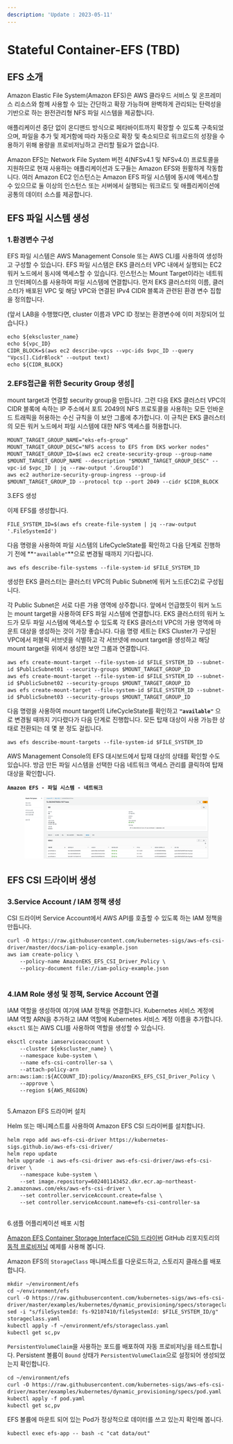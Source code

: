 ```yaml
---
description: 'Update : 2023-05-11'
---
```


# Stateful Container-EFS (TBD)

## EFS 소개

Amazon Elastic File System(Amazon EFS)은 AWS 클라우드 서비스 및 온프레미스 리소스와 함께 사용할 수 있는 간단하고 확장 가능하며 완벽하게 관리되는 탄력성을 기반으로 하는 완전관리형 NFS 파일 시스템을 제공합니다.&#x20;

애플리케이션 중단 없이 온디맨드 방식으로 페타바이트까지 확장할 수 있도록 구축되었으며, 파일을 추가 및 제거함에 따라 자동으로 확장 및 축소되므로 워크로드의 성장을 수용하기 위해 용량을 프로비저닝하고 관리할 필요가 없습니다.&#x20;

Amazon EFS는 Network File System 버전 4(NFSv4.1 및 NFSv4.0) 프로토콜을 지원하므로 현재 사용하는 애플리케이션과 도구들는 Amazon EFS와 원활하게 작동합니다. 여러 Amazon EC2 인스턴스는 Amazon EFS 파일 시스템에 동시에 액세스할 수 있으므로 둘 이상의 인스턴스 또는 서버에서 실행되는 워크로드 및 애플리케이션에 공통의 데이터 소스를 제공합니다.



## EFS 파일 시스템 생성

### 1.환경변수 구성

EFS 파일 시스템은 AWS Management Console 또는 AWS CLI를 사용하여 생성하고 구성할 수 있습니다. EFS 파일 시스템은 EKS 클러스터 VPC 내에서 실행되는 EC2 워커 노드에서 동시에 액세스할 수 있습니다. 인스턴스는 Mount Target이라는 네트워크 인터페이스를 사용하여 파일 시스템에 연결합니다. 먼저 EKS 클러스터의 이름, 클러스터가 배포된 VPC 및 해당 VPC와 연결된 IPv4 CIDR 블록과 관련된 환경 변수 집합을 정의합니다.

(앞서 LAB을 수행했다면, cluster 이름과 VPC ID 정보는 환경변수에 이미 저장되어 있습니다.)

```
echo ${ekscluster_name}
echo ${vpc_ID}
CIDR_BLOCK=$(aws ec2 describe-vpcs --vpc-ids $vpc_ID --query "Vpcs[].CidrBlock" --output text)
echo ${CIDR_BLOCK}

```

### 2.EFS접근을 위한 Security Group 생성

mount target과 연결할 security group을 만듭니다. 그런 다음 EKS 클러스터 VPC의 CIDR 블록에 속하는 IP 주소에서 포트 2049의 NFS 프로토콜을 사용하는 모든 인바운드 트래픽을 허용하는 수신 규칙을 이 보안 그룹에 추가합니다. 이 규칙은 EKS 클러스터의 모든 워커 노드에서 파일 시스템에 대한 NFS 액세스를 허용합니다.

```
MOUNT_TARGET_GROUP_NAME="eks-efs-group"
MOUNT_TARGET_GROUP_DESC="NFS access to EFS from EKS worker nodes"
MOUNT_TARGET_GROUP_ID=$(aws ec2 create-security-group --group-name $MOUNT_TARGET_GROUP_NAME --description "$MOUNT_TARGET_GROUP_DESC" --vpc-id $vpc_ID | jq --raw-output '.GroupId')
aws ec2 authorize-security-group-ingress --group-id $MOUNT_TARGET_GROUP_ID --protocol tcp --port 2049 --cidr $CIDR_BLOCK

```

3.EFS 생성

이제 EFS를 생성합니다.

```
FILE_SYSTEM_ID=$(aws efs create-file-system | jq --raw-output '.FileSystemId')

```

다음 명령을 사용하여 파일 시스템의 LifeCycleState를 확인하고 다음 단계로 진행하기 전에 **`"available"`**으로 변경될 때까지 기다립니다.

```
aws efs describe-file-systems --file-system-id $FILE_SYSTEM_ID

```

생성한 EKS 클러스터는 클러스터 VPC의 Public Subnet에 워커 노드(EC2)로 구성됩니다.&#x20;

각 Public Subnet은 서로 다른 가용 영역에 상주합니다. 앞에서 언급했듯이 워커 노드는 mount target을 사용하여 EFS 파일 시스템에 연결합니다. EKS 클러스터의 워커 노드가 모두 파일 시스템에 액세스할 수 있도록 각 EKS 클러스터 VPC의 가용 영역에 마운트 대상을 생성하는 것이 가장 좋습니다. 다음 명령 세트는 EKS Cluster가 구성된 VPC에서 퍼블릭 서브넷을 식별하고 각 서브넷에 mount target을 생성하고 해당 mount target을 위에서 생성한 보안 그룹과 연결합니다.

```
aws efs create-mount-target --file-system-id $FILE_SYSTEM_ID --subnet-id $PublicSubnet01 --security-groups $MOUNT_TARGET_GROUP_ID
aws efs create-mount-target --file-system-id $FILE_SYSTEM_ID --subnet-id $PublicSubnet02 --security-groups $MOUNT_TARGET_GROUP_ID  
aws efs create-mount-target --file-system-id $FILE_SYSTEM_ID --subnet-id $PublicSubnet03 --security-groups $MOUNT_TARGET_GROUP_ID 

```

다음 명령을 사용하여 mount target의 LifeCycleState를 확인하고 **`"available"`** 으로 변경될 때까지 기다렸다가 다음 단계로 진행합니다. 모든 탑재 대상이 사용 가능한 상태로 전환되는 데 몇 분 정도 걸립니다.

```
aws efs describe-mount-targets --file-system-id $FILE_SYSTEM_ID
```

AWS Management Console의 EFS 대시보드에서 탑재 대상의 상태를 확인할 수도 있습니다. 방금 만든 파일 시스템을 선택한 다음 네트워크 액세스 관리를 클릭하여 탑재 대상을 확인합니다.

**`Amazon EFS - 파일 시스템 - 네트워크`**

<figure><img src="../.gitbook/assets/image (9).png" alt=""><figcaption></figcaption></figure>

## EFS CSI 드라이버 생성

### 3.Service Account / IAM 정책 생성

CSI 드라이버 Service Account에서 AWS API를 호출할 수 있도록 하는 IAM 정책을 만듭니다.

```
curl -O https://raw.githubusercontent.com/kubernetes-sigs/aws-efs-csi-driver/master/docs/iam-policy-example.json
aws iam create-policy \
    --policy-name AmazonEKS_EFS_CSI_Driver_Policy \
    --policy-document file://iam-policy-example.json
    
```

### 4.IAM Role 생성 및 정책, Service Account 연결

IAM 역할을 생성하여 여기에 IAM 정책을 연결합니다. Kubernetes 서비스 계정에 IAM 역할 ARN을 추가하고 IAM 역할에 Kubernetes 서비스 계정 이름을 추가합니다. `eksctl` 또는 AWS CLI를 사용하여 역할을 생성할 수 있습니다.

```
eksctl create iamserviceaccount \
    --cluster ${ekscluster_name} \
    --namespace kube-system \
    --name efs-csi-controller-sa \
    --attach-policy-arn arn:aws:iam::${ACCOUNT_ID}:policy/AmazonEKS_EFS_CSI_Driver_Policy \
    --approve \
    --region ${AWS_REGION}
    
```

5.Amazon EFS 드라이버 설치

Helm 또는 매니페스트를 사용하여 Amazon EFS CSI 드라이버를 설치합니다.

```
helm repo add aws-efs-csi-driver https://kubernetes-sigs.github.io/aws-efs-csi-driver/
helm repo update
helm upgrade -i aws-efs-csi-driver aws-efs-csi-driver/aws-efs-csi-driver \
    --namespace kube-system \
    --set image.repository=602401143452.dkr.ecr.ap-northeast-2.amazonaws.com/eks/aws-efs-csi-driver \
    --set controller.serviceAccount.create=false \
    --set controller.serviceAccount.name=efs-csi-controller-sa
    
```



6.샘플 어플리케이션 배포 시험

[Amazon EFS Container Storage Interface(CSI) 드라이버](https://github.com/kubernetes-sigs/aws-efs-csi-driver) GitHub 리포지토리의 [동적 프로비저닝](https://github.com/kubernetes-sigs/aws-efs-csi-driver/tree/master/examples/kubernetes/dynamic\_provisioning) 예제를 사용해 봅니다.

Amazon EFS의 `StorageClass` 매니페스트를 다운로드하고, 스토리지 클래스를 배포합니다.

```
mkdir ~/environment/efs
cd ~/environment/efs
curl -O https://raw.githubusercontent.com/kubernetes-sigs/aws-efs-csi-driver/master/examples/kubernetes/dynamic_provisioning/specs/storageclass.yaml
sed -i "s/fileSystemId: fs-92107410/fileSystemId: $FILE_SYSTEM_ID/g" storageclass.yaml 
kubectl apply -f ~/environment/efs/storageclass.yaml 
kubectl get sc,pv

```

`PersistentVolumeClaim`을 사용하는 포드를 배포하여 자동 프로비저닝을 테스트합니다. Persistent 볼륨이 `Bound` 상태가 `PersistentVolumeClaim`으로 설정되어 생성되었는지 확인합니다.

```
cd ~/environment/efs
curl -O https://raw.githubusercontent.com/kubernetes-sigs/aws-efs-csi-driver/master/examples/kubernetes/dynamic_provisioning/specs/pod.yaml
kubectl apply -f pod.yaml
kubectl get sc,pv

```

EFS 볼륨에 마운트 되어 있는 Pod가 정상적으로 데이터를 쓰고 있는지 확인해 봅니다.

```
kubectl exec efs-app -- bash -c "cat data/out"

```
